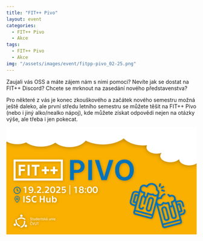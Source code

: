 ```yaml
---
title: "FIT++ Pivo"
layout: event
categories:
  - FIT++ Pivo
  - Akce
tags:
  - FIT++ Pivo
  - Akce
img: "/assets/images/event/fitpp-pivo_02-25.png"
---
```


Zaujali vás OSS a máte zájem nám s nimi pomoci? Nevíte jak se dostat na FIT++ Discord? Chcete se mrknout na zasedání nového představenstva?

Pro některé z vás je konec zkouškového a začátek nového semestru možná ještě daleko, ale první středu letního semestru se můžete těšit na FIT++ Pivo (nebo i jiný alko/nealko nápoj), kde můžete získat odpovědi nejen na otázky výše, ale třeba i jen pokecat.

![](/assets/images/event/fitpp-pivo_02-25.png)